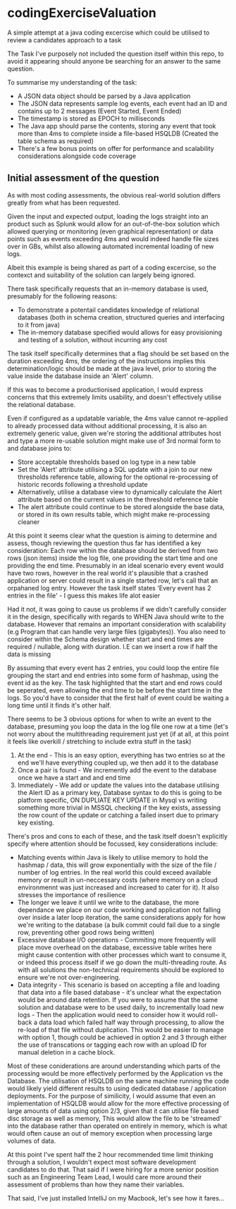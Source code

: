 # codingExerciseValuation
A simple attempt at a java coding excercise which could be utilised to review a candidates approach to a task

The Task 
I've purposely not included the question itself within this repo, to avoid it appearing should anyone be searching for an answer to the same question.

To summarise my understanding of the task:
* A JSON data object should be parsed by a Java application
* The JSON data represents sample log events, each event had an ID and contains up to 2 messages (Event Started, Event Ended)
* The timestamp is stored as EPOCH to milliseconds
* The Java app should parse the contents, storing any event that took more than 4ms to complete inside a file-based HSQLDB (Created the table schema as required)
* There's a few bonus points on offer for performance and scalability considerations alongside code coverage 

## Initial assessment of the question
As with most coding assessments, the obvious real-world solution differs greatly from what has been requested.

Given the input and expected output, loading the logs straight into an product such as Splunk would allow for an out-of-the-box solution which allowed querying or monitoring (even graphical representation) or data points such as events exceeding 4ms and would indeed handle file sizes over in GBs, whilst also allowing automated incremental loading of new logs.

Albeit this example is being shared as part of a coding excercise, so the contexct and suitability of the solution can largely being ignored.

There task specifically requests that an in-memory database is used, presumably for the following reasons:
* To demonstrate a potentail candidates knowledge of relational databases (both in schema creation, structured queries and interfacing to it from java)
* The in-memory database specified would allows for easy provisioning and testing of a solution, without incurring any cost

The task itself specifically determines that a flag should be set based on the duration exceeding 4ms, the ordering of the instructions implies this determination/logic should be made at the java level, prior to storing the value inside the database inside an 'Alert' column.

If this was to become a productionised application, I would express concerns that this extremely limits usability, and doesn't effectively utilise the relational database.

Even if configured as a updatable variable, the 4ms value cannot re-applied to already processed data without additional processing, it is also an extremely generic value, given we're storing the additional attributes host and type a more re-usable solution might make use of 3rd normal form to and database joins to:
* Store acceptable thresholds based on log type in a new table
* Set the 'Alert' attribute utilising a SQL update with a join to our new thresholds reference table, allowing for the optional re-processing of historic records following a threshold update 
* Alternatively, utilise a database view to dynamically calculate the Alert attribute based on the current values in the threshold reference table
* The alert attribute could continue to be stored alongside the base data, or stored in its own results table, which might make re-processing cleaner

At this point it seems clear what the question is aiming to determine and assess, though reviewing the question thus far has identified a key consideration:
Each row within the database should be derived from two rows (json items) inside the log file, one providing the start time and one providing the end time.
Presumably in an ideal scenario every event would have two rows, however in the real world it's plausible that a crashed application or server could result in a single started row, let's call that an orpahaned log entry. However the task itself states 'Every event has 2 entries in the file' - I guess this makes life alot easier

Had it not, it was going to cause us problems if we didn't carefully consider it in the design, specifically with regards to WHEN Java should write to the database. However that remains an important consideration with scalability (e.g Program that can handle very large files (gigabytes)). You also need to consider within the Schema design whether start and end times are required / nullable, along with duration. I.E can we insert a row if half the data is missing

By assuming that every event has 2 entries, you could loop the entire file grouping the start and end entries into some form of hashmap, using the event id as the key.
The task highlighted that the start and end rows could be seperated, even allowing the end time to be before the start time in the logs. So you'd have to consider that the first half of event could be waiting a long time until it finds it's other half.


There seems to be 3 obvious options for when to write an event to the database, presuming you loop the data in the log file one row at a time (let's not worry about the multithreading requirement just yet (if at all, at this point it feels like overkill / stretching to include extra stuff in the task)
1. At the end - This is an easy option, everything has two entries so at the end we'll have everything coupled up, we then add it to the database
2. Once a pair is found - We incremently add the event to the database once we have a start and and end time
3. Immediately - We add or update the values into the database utilising the Alert ID as a primary key, Database syntax to do this is going to be platform specific, ON DUPLIATE KEY UPDATE in Mysql vs writing something more trivial in MSSQL checking if the key exists, assessing the row count of the update or catching a failed insert due to primary key existing.

There's pros and cons to each of these, and the task itself doesn't explicitly specify where attention should be focussed, key considerations include:
* Matching events within Java is likely to utilise memory to hold the hashmap / data, this will grow exponentially with the size of the file / number of log entries. In the real world this could exceed available memory or result in un-neccessary costs (where memory on a cloud environmennt was just increased and increased to cater for it). It also stresses the importance of resilience
* The longer we leave it until we write to the database, the more dependance we place on our code working and application not falling over inside a later loop iteration, the same considerations apply for how we're writing to the database (a bulk commit could fail due to a single row, preventing other good rows being written)
* Excessive database I/O operations - Commiting more frequently will place move overhead on the database, excessive table writes here might cause contention with other processes which want to consume it, or indeed this process itself if we go down the multi-threading route. As with all solutions the non-technical requirements should be explored to ensure we're not over-engineering.
* Data integrity - This scenario is based on accepting a file and loading that data into a file based database - it's unclear what the expectation would be around data retention. If you were to assume that the same solution and database were to be used daily, to incrementally load new logs - Then the application would need to consider how it would roll-back a data load which failed half way through processing, to allow the re-load of that file without duplication. This would be easier to manage with option 1, though could be achieved in option 2 and 3 through either the use of transcations or tagging each row with an upload ID for manual deletion in a cache block.

Most of these coniderations are around understanding which parts of the processing would be more effectively performed by the Application vs the Database. The utilisation of HSQLDB on the same machine running the code would likely yield different results to using dedicated database / application deployments.
For the purpose of similicity, I would assume that even an implementation of HSQLDB would allow for the more effective processing of large amounts of data using option 2/3, given that it can utilise file based disc storage as well as memory, This would allow the file to be 'streamed' into the database rather than operated on entirely in memory, which is what would often cause an out of memory exception when processing large volumes of data.

At this point I've spent half the 2 hour recommended time limit thinking through a solution, I wouldn't expect most software development candidates to do that. 
That said if I were hiring for a more senior position such as an Engineering Team Lead, I would care more around their assessment of problems than how they name their variables.

That said, I've just installed IntelliJ on my Macbook, let's see how it fares...
